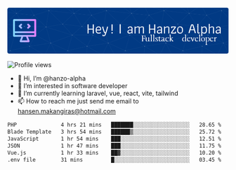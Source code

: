 ![Header](./github-header-image.png)

![Profile views](https://gpvc.arturio.dev/hanzo-alpha)

- 👋 Hi, I’m @hanzo-alpha
- 👀 I’m interested in software developer
- 🌱 I’m currently learning laravel, vue, react, vite, tailwind
- 📫 How to reach me just send me email to hansen.makangiras@hotmail.com 

<!---
hanzo-alpha/hanzo-alpha is a ✨ special ✨ repository because its `README.md` (this file) appears on your GitHub profile.
You can click the Preview link to take a look at your changes.
--->

<!--START_SECTION:waka-->

```text
PHP              4 hrs 21 mins   ███████░░░░░░░░░░░░░░░░░░   28.65 %
Blade Template   3 hrs 54 mins   ██████▒░░░░░░░░░░░░░░░░░░   25.72 %
JavaScript       1 hr 54 mins    ███░░░░░░░░░░░░░░░░░░░░░░   12.51 %
JSON             1 hr 47 mins    ███░░░░░░░░░░░░░░░░░░░░░░   11.75 %
Vue.js           1 hr 33 mins    ██▓░░░░░░░░░░░░░░░░░░░░░░   10.20 %
.env file        31 mins         █░░░░░░░░░░░░░░░░░░░░░░░░   03.45 %
```

<!--END_SECTION:waka-->
